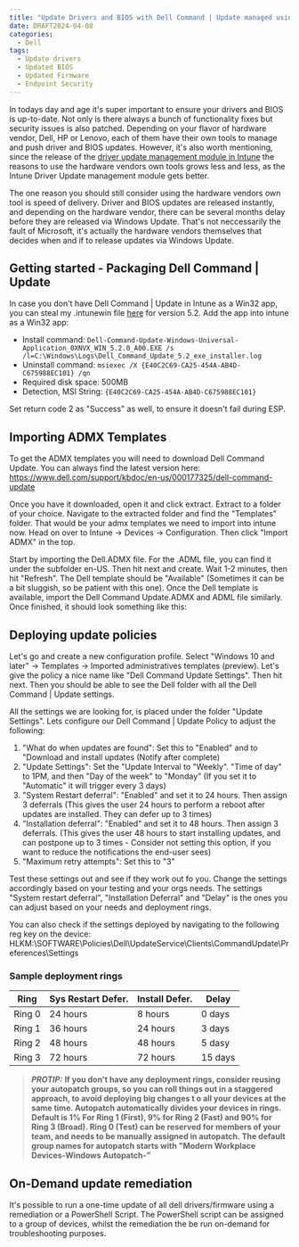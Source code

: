 ```yaml
---
title: "Update Drivers and BIOS with Dell Command | Update managed using Intune"
date: DRAFT2024-04-08
categories:
  - Dell
tags:
  - Update drivers
  - Updated BIOS
  - Updated Firmware
  - Endpoint Security
---
```


In todays day and age it's super important to ensure your drivers and BIOS is up-to-date. Not only is there always a bunch of functionality fixes but security issues is also patched. Depending on your flavor of hardware vendor, Dell, HP or Lenovo, each of them have their own tools to manage and push driver and BIOS updates. However, it's also worth mentioning, since the release of the [driver update management module in Intune](https://learn.microsoft.com/en-us/mem/intune/protect/windows-driver-updates-overview) the reasons to use the hardware vendors own tools grows less and less, as the Intune Driver Update management module gets better.

The one reason you should still consider using the hardware vendors own tool is speed of delivery. Driver and BIOS updates are released instantly, and depending on the hardware vendor, there can be several months delay before they are released via Windows Update. That's not neccessarily the fault of Microsoft, it's actually the hardware vendors themselves that decides when and if to release updates via Windows Update.

## Getting started - Packaging Dell Command | Update
In case you don't have Dell Command | Update in Intune as a Win32 app, you can steal my .intunewin file <a id="raw-url" href="https://raw.githubusercontent.com/thisisevilevil/evilevil365/master/assets/Dell-Command-Update-Windows-Universal-Application_0XNVX_WIN_5.2.0_A00.intunewin">here</a> for version 5.2. Add the app into intune as a Win32 app:
* Install command: `Dell-Command-Update-Windows-Universal-Application_0XNVX_WIN_5.2.0_A00.EXE /s /l=C:\Windows\Logs\Dell_Command_Update_5.2_exe_installer.log`
* Uninstall command: `msiexec /X {E40C2C69-CA25-454A-AB4D-C675988EC101} /qn`
* Required disk space: 500MB
* Detection, MSI String: `{E40C2C69-CA25-454A-AB4D-C675988EC101}`

Set return code 2 as "Success" as well, to ensure it doesn't fail during ESP.

## Importing ADMX Templates
To get the ADMX templates you will need to download Dell Command Update. You can always find the latest version here: https://www.dell.com/support/kbdoc/en-us/000177325/dell-command-update

Once you have it downloaded, open it and click extract. Extract to a folder of your choice. Navigate to the extracted folder and find the "Templates" folder. That would be your admx templates we need to import into intune now. Head on over to Intune -> Devices -> Configuration. Then click "Import ADMX" in the top. 

Start by importing the Dell.ADMX file. For the .ADML file, you can find it under the subfolder en-US. Then hit next and create. Wait 1-2 minutes, then hit "Refresh". The Dell template should be "Available" (Sometimes it can be a bit sluggish, so be patient with this one). Once the Dell template is available, import the Dell Command Update.ADMX and ADML file similarly. Once finished, it should look something like this:


## Deploying update policies
Let's go and create a new configuration profile. Select "Windows 10 and later" -> Templates -> Imported administratives templates (preview). Let's give the policy a nice name like "Dell Command Update Settings". Then hit next. Then you should be able to see the Dell folder with all the Dell Command | Update settings.

All the settings we are looking for, is placed under the folder "Update Settings". Lets configure our Dell Command | Update Policy to adjust the following:
1. "What do when updates are found": Set this to "Enabled" and to "Download and install updates (Notify after complete)
2. "Update Settings": Set the "Update Interval to "Weekly". "Time of day" to 1PM, and then "Day of the week" to "Monday" (If you set it to "Automatic" it will trigger every 3 days)
3. "System Restart deferral": "Enabled" and set it to 24 hours. Then assign 3 deferrals (This gives the user 24 hours to perform a reboot after updates are installed. They can defer up to 3 times)
4. "Installation deferral": "Enabled" and set it to 48 hours. Then assign 3 deferrals. (This gives the user 48 hours to start installing updates, and can postpone up to 3 times - Consider not setting this option, if you want to reduce the notifications the end-user sees)
5. "Maximum retry attempts": Set this to "3"

Test these settings out and see if they work out fo you. Change the settings accordingly based on your testing and your orgs needs. The settings "System restart deferral", "Installation Deferral" and "Delay" is the ones you can adjust based on your needs and deployment rings.

You can also check if the settings deployed by navigating to the following reg key on the device: HLKM:\SOFTWARE\Policies\Dell\UpdateService\Clients\CommandUpdate\Preferences\Settings

### Sample deployment rings

| Ring     | Sys Restart Defer. | Install Defer.  | Delay   |
|----------|--------------------|-----------------|---------|
| Ring 0   | 24 hours           | 8 hours         | 0 days  |
| Ring 1   | 36 hours           | 24 hours        | 3 days  |
| Ring 2   | 48 hours           | 48 hours        | 5 dasy  |
| Ring 3   | 72 hours           | 72 hours        | 15 days |

> **_PROTIP:_** **If you don't have any deployment rings, consider reusing your autopatch groups, so you can roll things out in a staggered approach, to avoid deploying big changes t o all your devices at the same time. Autopatch automatically divides your devices in rings. Default is 1% For Ring 1 (First), 9% for Ring 2 (Fast) and 90% for Ring 3 (Broad). Ring 0 (Test) can be reserved for members of your team, and needs to be manually assigned in autopatch. The default group names for autopatch starts with "Modern Workplace Devices-Windows Autopatch-"**

## On-Demand update remediation
It's possible to run a one-time update of all dell drivers/firmware using a remediation or a PowerShell Script. The PowerShell script can be assigned to a group of devices, whilst the remediation the be run on-demand for troubleshooting purposes.